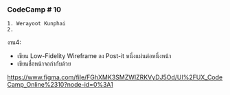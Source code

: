 ### CodeCamp # 10
    1. Werayoot Kunphai
    2. 
        
งาน4:

- เขียน Low-Fidelity Wireframe ลง Post-it หนึ่งแผ่นต่อหนึ่งหน้า
- เขียนชื่อหน้าจอกำกับด้วย

https://www.figma.com/file/FGhXMK3SMZWIZRKVyDJ5Od/UI%2FUX_CodeCamp_Online%2310?node-id=0%3A1
